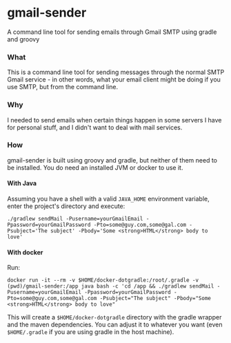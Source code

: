 # gmail-sender
A command line tool for sending emails through Gmail SMTP using gradle and groovy

### What

This is a command line tool for sending messages through the normal SMTP Gmail service - in other words, what your email client might be doing if you use SMTP, but from the command line.

### Why

I needed to send emails when certain things happen in some servers I have for personal stuff, and I didn't want to deal with mail services.

### How

gmail-sender is built using groovy and gradle, but neither of them need to be installed. You do need an installed JVM or docker to use it.

#### With Java

Assuming you have a shell with a valid ```JAVA_HOME``` environment variable, enter the project's directory and execute:

```./gradlew sendMail -Pusername=yourGmailEmail -Ppassword=yourGmailPassword -Pto=some@guy.com,some@gal.com -Psubject='The subject' -Pbody='Some <strong>HTML</strong> body to love'```

#### With docker

Run:

```docker run -it --rm -v $HOME/docker-dotgradle:/root/.gradle -v (pwd)/gmail-sender:/app java bash -c 'cd /app && ./gradlew sendMail -Pusername=yourGmailEmail -Ppassword=yourGmailPassword -Pto=some@guy.com,some@gal.com -Psubject="The subject" -Pbody="Some <strong>HTML</strong> body to love"```

This will create a ```$HOME/docker-dotgradle``` directory with the gradle wrapper and the maven dependencies. You can adjust it to whatever you want (even ```$HOME/.gradle``` if you are using gradle in the host machine).
